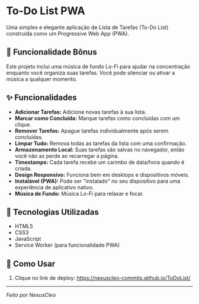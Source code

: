 # To-Do List PWA

Uma simples e elegante aplicação de Lista de Tarefas (To-Do List) construída como um Progressive Web App (PWA).

## 🎵 Funcionalidade Bônus

Este projeto inclui uma música de fundo Lo-Fi para ajudar na concentração enquanto você organiza suas tarefas. Você pode silenciar ou ativar a música a qualquer momento.

## ✨ Funcionalidades

*   **Adicionar Tarefas:** Adicione novas tarefas à sua lista.
*   **Marcar como Concluída:** Marque tarefas como concluídas com um clique.
*   **Remover Tarefas:** Apague tarefas individualmente após serem concluídas.
*   **Limpar Tudo:** Remova todas as tarefas da lista com uma confirmação.
*   **Armazenamento Local:** Suas tarefas são salvas no navegador, então você não as perde ao recarregar a página.
*   **Timestamps:** Cada tarefa recebe um carimbo de data/hora quando é criada.
*   **Design Responsivo:** Funciona bem em desktops e dispositivos móveis.
*   **Instalável (PWA):** Pode ser "instalado" no seu dispositivo para uma experiência de aplicativo nativo.
*   **Música de Fundo:** Música Lo-Fi para relaxar e focar.

## 🚀 Tecnologias Utilizadas

*   HTML5
*   CSS3
*   JavaScript
*   Service Worker (para funcionalidade PWA)

## 📂 Como Usar

1.  Clique no link de deploy:
    https://nexuscleo-commits.github.io/ToDoList/
---
*Feito por NexusCleo*